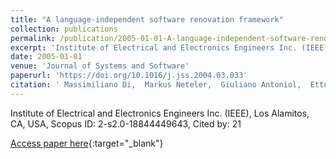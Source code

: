 ```yaml
---
title: "A language-independent software renovation framework"
collection: publications
permalink: /publication/2005-01-01-A-language-independent-software-renovation-framework
excerpt: 'Institute of Electrical and Electronics Engineers Inc. (IEEE), Los Alamitos, CA, USA, Scopus ID: 2-s2.0-18844449643, Cited by: 21'
date: 2005-01-01
venue: 'Journal of Systems and Software'
paperurl: 'https://doi.org/10.1016/j.jss.2004.03.033'
citation: ' Massimiliano Di,  Markus Neteler,  Giuliano Antoniol,  Ettore Merlo, &quot;A language-independent software renovation framework.&quot; Journal of Systems and Software, 2005.'
---
```

Institute of Electrical and Electronics Engineers Inc. (IEEE), Los Alamitos, CA, USA, Scopus ID: 2-s2.0-18844449643, Cited by: 21

[Access paper here](https://doi.org/10.1016/j.jss.2004.03.033){:target="_blank"}
